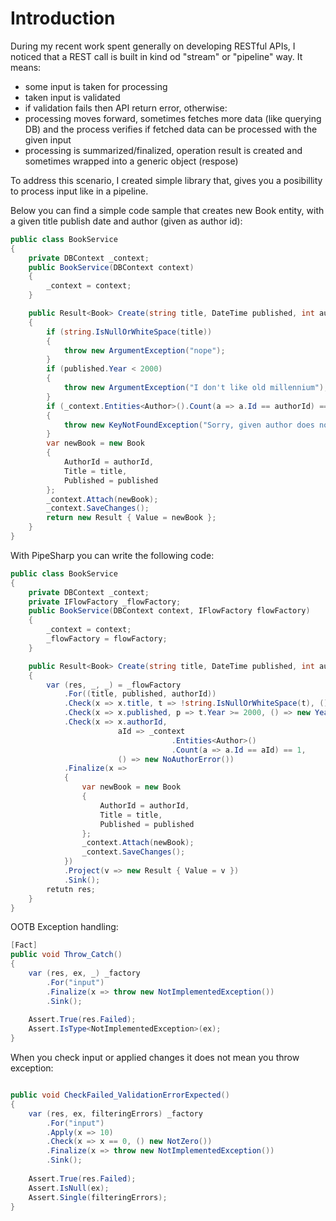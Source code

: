 # Introduction

During my recent work spent generally on developing RESTful APIs, I noticed that a REST call is built in kind od "stream" or "pipeline" way. It means:
- some input is taken for processing
- taken input is validated
- if validation fails then API return error, otherwise:
- processing moves forward, sometimes fetches more data (like querying DB) and the process verifies if fetched data can be processed with the given input
- processing is summarized/finalized, operation result is created and sometimes wrapped into a generic object (respose)

To address this scenario, I created simple library that, gives you a posibillity to process input like in a pipeline. 

Below you can find a simple code sample that creates new Book entity, with a given title publish date and author (given as author id):

```c#
public class BookService
{
    private DBContext _context;
    public BookService(DBContext context)
    {
        _context = context;
    }

    public Result<Book> Create(string title, DateTime published, int authorId)
    {
        if (string.IsNullOrWhiteSpace(title))
        {
            throw new ArgumentException("nope");
        }
        if (published.Year < 2000)
        {
            throw new ArgumentException("I don't like old millennium");
        }
        if (_context.Entities<Author>().Count(a => a.Id == authorId) == 0)
        {
            throw new KeyNotFoundException("Sorry, given author does not exist");
        }
        var newBook = new Book 
        {
            AuthorId = authorId,
            Title = title,
            Published = published
        };
        _context.Attach(newBook);
        _context.SaveChanges();
        return new Result { Value = newBook };
    }
}
```

With PipeSharp you can write the following code:

```c#
public class BookService
{
    private DBContext _context;
    private IFlowFactory _flowFactory;
    public BookService(DBContext context, IFlowFactory flowFactory)
    {
        _context = context;
        _flowFactory = flowFactory;
    }

    public Result<Book> Create(string title, DateTime published, int authorId)
    {
        var (res, _, _) = _flowFactory
            .For((title, published, authorId))
            .Check(x => x.title, t => !string.IsNullOrWhiteSpace(t), () => new TitleError())
            .Check(x => x.published, p => t.Year >= 2000, () => new YearError())
            .Check(x => x.authorId,
                        aId => _context
                                    .Entities<Author>()
                                    .Count(a => a.Id == aId) == 1, 
                        () => new NoAuthorError())
            .Finalize(x => 
            {
                var newBook = new Book 
                {
                    AuthorId = authorId,
                    Title = title,
                    Published = published
                };
                _context.Attach(newBook);
                _context.SaveChanges();
            })
            .Project(v => new Result { Value = v })
            .Sink();
        retutn res;
    }
}

```

OOTB Exception handling:
```c#
[Fact]
public void Throw_Catch()
{
    var (res, ex, _) _factory
        .For("input")
        .Finalize(x => throw new NotImplementedException())
        .Sink();
    
    Assert.True(res.Failed);
    Assert.IsType<NotImplementedException>(ex);
}
```

When you check input or applied changes it does not mean you throw exception:

```c#

public void CheckFailed_ValidationErrorExpected()
{
    var (res, ex, filteringErrors) _factory
        .For("input")
        .Apply(x => 10)
        .Check(x => x == 0, () new NotZero())
        .Finalize(x => throw new NotImplementedException())
        .Sink();
    
    Assert.True(res.Failed);
    Assert.IsNull(ex);
    Assert.Single(filteringErrors);
}

```